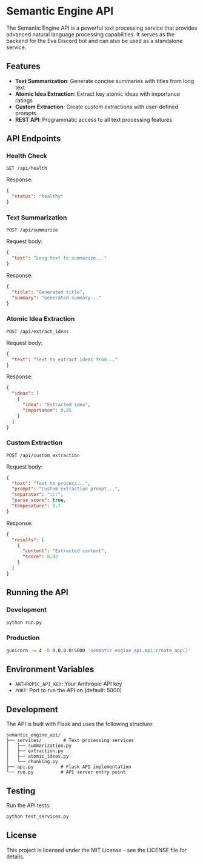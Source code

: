 # Semantic Engine API

The Semantic Engine API is a powerful text processing service that provides advanced natural language processing capabilities. It serves as the backend for the Eva Discord bot and can also be used as a standalone service.

## Features

- **Text Summarization**: Generate concise summaries with titles from long text
- **Atomic Idea Extraction**: Extract key atomic ideas with importance ratings
- **Custom Extraction**: Create custom extractions with user-defined prompts
- **REST API**: Programmatic access to all text processing features

## API Endpoints

### Health Check
```
GET /api/health
```
Response:
```json
{
  "status": "healthy"
}
```

### Text Summarization
```
POST /api/summarize
```
Request body:
```json
{
  "text": "Long text to summarize..."
}
```
Response:
```json
{
  "title": "Generated title",
  "summary": "Generated summary..."
}
```

### Atomic Idea Extraction
```
POST /api/extract_ideas
```
Request body:
```json
{
  "text": "Text to extract ideas from..."
}
```
Response:
```json
{
  "ideas": [
    {
      "idea": "Extracted idea",
      "importance": 0.85
    }
  ]
}
```

### Custom Extraction
```
POST /api/custom_extraction
```
Request body:
```json
{
  "text": "Text to process...",
  "prompt": "Custom extraction prompt...",
  "separator": ":::",
  "parse_score": true,
  "temperature": 0.7
}
```
Response:
```json
{
  "results": [
    {
      "content": "Extracted content",
      "score": 0.92
    }
  ]
}
```

## Running the API

### Development
```bash
python run.py
```

### Production
```bash
gunicorn -w 4 -b 0.0.0.0:5000 'semantic_engine_api.api:create_app()'
```

## Environment Variables

- `ANTHROPIC_API_KEY`: Your Anthropic API key
- `PORT`: Port to run the API on (default: 5000)

## Development

The API is built with Flask and uses the following structure:
```
semantic_engine_api/
├── services/        # Text processing services
│   ├── summarization.py
│   ├── extraction.py
│   ├── atomic_ideas.py
│   └── chunking.py
├── api.py          # Flask API implementation
└── run.py          # API server entry point
```

## Testing

Run the API tests:
```bash
python test_services.py
```

## License

This project is licensed under the MIT License - see the LICENSE file for details. 